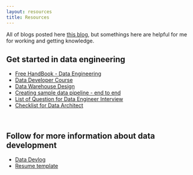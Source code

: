 ```yaml
---
layout: resources
title: Resources
---
```


All of blogs posted here [this blog](https://longbuivan.github.io/blog/), but somethings here are helpful for me for working and getting knowledge.


## Get started in data engineering
* [Free HandBook - Data Engineering](https://longbuivan.github.io/)
* [Data Developer Course](https://longbuivan.github.io/blog/data-developer-course/)
* [Data Warehouse Design](https://longbuivan.github.io/blog/data-ops-for-modern-data-warehouse/)
* [Creating sample data pipeline - end to end](https://longbuivan.github.io/blog/set-up-traditional-data-pipeline-within-1-hour/)
* [List of Question for Data Engineer Interview](https://longbuivan.github.io/blog/data-engineering-question-list)
* [Checklist for Data Architect](https://longbuivan.github.io/blog/modern-data-architecture-assessment)

<br>

## Follow for more information about data development
* [Data Devlog](https://www.youtube.com/channel/UCZ83p2Vp48ytcfVA6GchjLA)
* [Resume template](https://drive.google.com/file/d/1hPgMM4gVOzBHHzehQRf5dxOCrIHJkhDo/view?usp=sharing)
